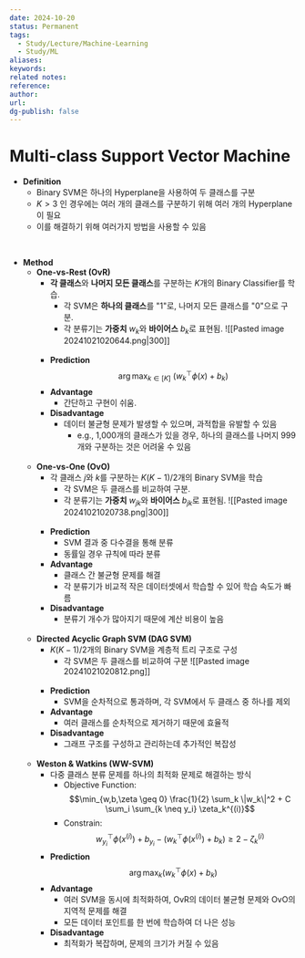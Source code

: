 ```yaml
---
date: 2024-10-20
status: Permanent
tags:
  - Study/Lecture/Machine-Learning
  - Study/ML
aliases: 
keywords: 
related notes: 
reference: 
author: 
url: 
dg-publish: false
---
```

# Multi-class Support Vector Machine
- **Definition**
	- Binary SVM은 하나의 Hyperplane을 사용하여 두 클래스를 구분
	- $K>3$ 인 경우에는 여러 개의 클래스를 구분하기 위해 여러 개의 Hyperplane이 필요
	- 이를 해결하기 위해 여러가지 방법을 사용할 수 있음

<br>


- **Method**
	- **One-vs-Rest (OvR)**
		- **각 클래스**와 **나머지 모든 클래스**를 구분하는 $K$개의 Binary Classifier를 학습.
			- 각 SVM은 **하나의 클래스**를 "1"로, 나머지 모든 클래스를 "0"으로 구분.
			- 각 분류기는 **가중치** $w_k$와 **바이어스** $b_k$로 표현됨.
		![[Pasted image 20241021020644.png|300]]<br><br>
		- **Prediction**
		  $$\arg\max_{k\in[K]}\text{ }\left(w^\top_k\phi(x)+b_k\right)$$
		- **Advantage**
			- 간단하고 구현이 쉬움.
		- **Disadvantage**
			- 데이터 불균형 문제가 발생할 수 있으며, 과적합을 유발할 수 있음
				- e.g., 1,000개의 클래스가 있을 경우, 하나의 클래스를 나머지 999개와 구분하는 것은 어려울 수 있음<br><br>
	- **One-vs-One (OvO)**
		- 각 클래스 $j$와 $k$를 구분하는 $K(K-1)/2$개의 Binary SVM을 학습
			- 각 SVM은 두 클래스를 비교하여 구분.
			- 각 분류기는 **가중치** $w_{jk}$와 **바이어스** $b_{jk}$로 표현됨.
			![[Pasted image 20241021020738.png|300]]<br><br>
		- **Prediction**
			- SVM 결과 중 다수결을 통해 분류
			- 동률일 경우 규칙에 따라 분류
		- **Advantage**
			- 클래스 간 불균형 문제를 해결
			- 각 분류기가 비교적 작은 데이터셋에서 학습할 수 있어 학습 속도가 빠름
		- **Disadvantage**
			- 분류기 개수가 많아지기 때문에 계산 비용이 높음<br><br>
	- **Directed Acyclic Graph SVM (DAG SVM)**
		- $K(K-1)/2$개의 Binary SVM을 계층적 트리 구조로 구성
			- 각 SVM은 두 클래스를 비교하여 구분
			![[Pasted image 20241021020812.png]]<br><br>
		- **Prediction**
			- SVM을 순차적으로 통과하며, 각 SVM에서 두 클래스 중 하나를 제외
		- **Advantage**
			- 여러 클래스를 순차적으로 제거하기 때문에 효율적
		- **Disadvantage**
			- 그래프 구조를 구성하고 관리하는데 추가적인 복잡성<br><br>
	- **Weston & Watkins (WW-SVM)**
		- 다중 클래스 분류 문제를 하나의 최적화 문제로 해결하는 방식
			- Objective Function:
			  $$\min_{w,b,\zeta \geq 0} \frac{1}{2} \sum_k \|w_k\|^2 + C \sum_i \sum_{k \neq y_i} \zeta_k^{(i)}$$
			- Constrain:
			  $$w_{y_i}^\top \phi(x^{(i)}) + b_{y_i} - (w_k^\top \phi(x^{(i)}) + b_k) \geq 2 - \zeta_k^{(i)}$$
		- **Prediction**
		  $$\arg\max_k (w_k^\top \phi(x) + b_k)$$
		- **Advantage**
			- 여러 SVM을 동시에 최적화하여, OvR의 데이터 불균형 문제와 OvO의 지역적 문제를 해결
			- 모든 데이터 포인트를 한 번에 학습하여 더 나은 성능
		- **Disadvantage**
			- 최적화가 복잡하며, 문제의 크기가 커질 수 있음

